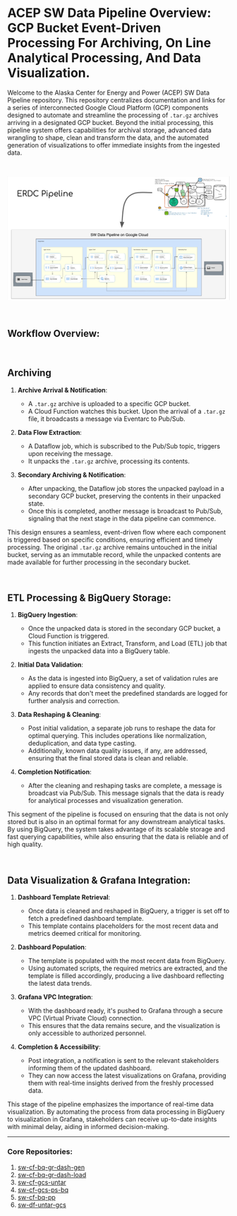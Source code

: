 # ACEP SW Data Pipeline Overview: GCP Bucket Event-Driven Processing For Archiving, On Line Analytical Processing, And Data Visualization.

Welcome to the Alaska Center for Energy and Power (ACEP) SW Data Pipeline repository. This repository centralizes documentation and links for a series of interconnected Google Cloud Platform (GCP) components designed to automate and streamline the processing of `.tar.gz` archives arriving in a designated GCP bucket. Beyond the initial processing, this pipeline system offers capabilities for archival storage, advanced data wrangling to shape, clean and transform the data, and the automated generation of visualizations to offer immediate insights from the ingested data.

<br>

![SW Reference Diagram](diagrams/sw_reference_diagrams.png)

<br>

## Workflow Overview:

<br>

## Archiving

1. **Archive Arrival & Notification**:
    - A `.tar.gz` archive is uploaded to a specific GCP bucket.
    - A Cloud Function watches this bucket. Upon the arrival of a `.tar.gz` file, it broadcasts a message via Eventarc to Pub/Sub.

2. **Data Flow Extraction**:
    - A Dataflow job, which is subscribed to the Pub/Sub topic, triggers upon receiving the message. 
    - It unpacks the `.tar.gz` archive, processing its contents.

3. **Secondary Archiving & Notification**:
    - After unpacking, the Dataflow job stores the unpacked payload in a secondary GCP bucket, preserving the contents in their unpacked state.
    - Once this is completed, another message is broadcast to Pub/Sub, signaling that the next stage in the data pipeline can commence.

This design ensures a seamless, event-driven flow where each component is triggered based on specific conditions, ensuring efficient and timely processing. The original `.tar.gz` archive remains untouched in the initial bucket, serving as an immutable record, while the unpacked contents are made available for further processing in the secondary bucket.

<br>

## ETL Processing & BigQuery Storage:

1. **BigQuery Ingestion**:
    - Once the unpacked data is stored in the secondary GCP bucket, a Cloud Function is triggered.
    - This function initiates an Extract, Transform, and Load (ETL) job that ingests the unpacked data into a BigQuery table.

2. **Initial Data Validation**:
    - As the data is ingested into BigQuery, a set of validation rules are applied to ensure data consistency and quality.
    - Any records that don't meet the predefined standards are logged for further analysis and correction.

3. **Data Reshaping & Cleaning**:
    - Post initial validation, a separate job runs to reshape the data for optimal querying. This includes operations like normalization, deduplication, and data type casting.
    - Additionally, known data quality issues, if any, are addressed, ensuring that the final stored data is clean and reliable.

4. **Completion Notification**:
    - After the cleaning and reshaping tasks are complete, a message is broadcast via Pub/Sub. This message signals that the data is ready for analytical processes and visualization generation.

This segment of the pipeline is focused on ensuring that the data is not only stored but is also in an optimal format for any downstream analytical tasks. By using BigQuery, the system takes advantage of its scalable storage and fast querying capabilities, while also ensuring that the data is reliable and of high quality.

<br>

## Data Visualization & Grafana Integration:

1. **Dashboard Template Retrieval**:
    - Once data is cleaned and reshaped in BigQuery, a trigger is set off to fetch a predefined dashboard template.
    - This template contains placeholders for the most recent data and metrics deemed critical for monitoring.

2. **Dashboard Population**:
    - The template is populated with the most recent data from BigQuery.
    - Using automated scripts, the required metrics are extracted, and the template is filled accordingly, producing a live dashboard reflecting the latest data trends.

3. **Grafana VPC Integration**:
    - With the dashboard ready, it's pushed to Grafana through a secure VPC (Virtual Private Cloud) connection.
    - This ensures that the data remains secure, and the visualization is only accessible to authorized personnel.

4. **Completion & Accessibility**:
    - Post integration, a notification is sent to the relevant stakeholders informing them of the updated dashboard.
    - They can now access the latest visualizations on Grafana, providing them with real-time insights derived from the freshly processed data.

This stage of the pipeline emphasizes the importance of real-time data visualization. By automating the process from data processing in BigQuery to visualization in Grafana, stakeholders can receive up-to-date insights with minimal delay, aiding in informed decision-making.


---

### Core Repositories:

1. [sw-cf-bq-gr-dash-gen](https://github.com/acep-uaf/sw-cf-bq-gr-dash-gen)
2. [sw-cf-bq-gr-dash-load](https://github.com/acep-uaf/sw-cf-bq-gr-dash-load)
3. [sw-cf-gcs-untar](https://github.com/acep-uaf/sw-cf-gcs-untar)
4. [sw-cf-gcs-ps-bq](https://github.com/acep-uaf/sw-cf-gcs-ps-bq)
5. [sw-cf-bq-pp](https://github.com/acep-uaf/sw-cf-bq-pp)
6. [sw-df-untar-gcs](https://github.com/acep-uaf/sw-df-untar-gcs)
